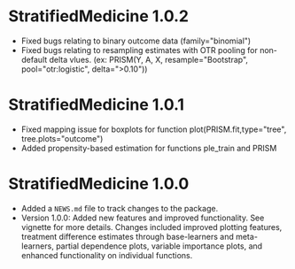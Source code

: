 # StratifiedMedicine 1.0.2

* Fixed bugs relating to binary outcome data (family="binomial")
* Fixed bugs relating to resampling estimates with OTR pooling for non-default delta vlues.
(ex: PRISM(Y, A, X, resample="Bootstrap", pool="otr:logistic", delta=">0.10"))

# StratifiedMedicine 1.0.1

* Fixed mapping issue for boxplots for function plot(PRISM.fit,type="tree", tree.plots="outcome")
* Added propensity-based estimation for functions ple_train and PRISM

# StratifiedMedicine 1.0.0

* Added a `NEWS.md` file to track changes to the package.
* Version 1.0.0: Added new features and  improved functionality. See vignette for more details.
Changes included improved plotting features, treatment difference estimates through base-learners and meta-learners, partial dependence plots, variable importance plots, and enhanced functionality on individual functions. 
